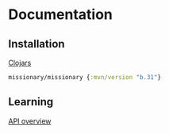 # Documentation

## Installation
[Clojars](https://clojars.org/missionary)

```clojure
missionary/missionary {:mvn/version "b.31"}
```

## Learning

[API overview](/api-overview.html)